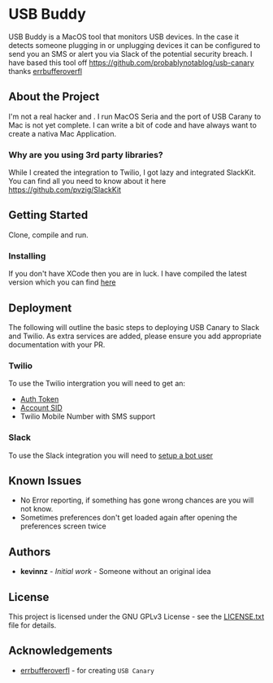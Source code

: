 # USB Buddy

USB Buddy is a MacOS tool that monitors USB devices. In the case it detects someone plugging in or unplugging devices it can be configured to send you an SMS 
or alert you via Slack of the potential security breach. I have based this tool off https://github.com/probablynotablog/usb-canary thanks [errbufferoverfl](https://github.com/errbufferoverfl)

## About the Project

I'm not a real hacker and <INSERT JOKE ABOUT The Year of Linux on the desktop>. I run MacOS Seria and the port of USB Carany to Mac is not yet complete. 
I can write a bit of code and have always want to create a nativa Mac Application.  

### Why are you using 3rd party libraries?

While I created the integration to Twilio, I got lazy and integrated SlackKit. You can find all you need to know about it here https://github.com/pvzig/SlackKit

## Getting Started

Clone, compile and run.

### Installing

If you don't have XCode then you are in luck. I have compiled the latest version which you can find [here](Install/USBBuddyInstall.dmg)

## Deployment
The following will outline the basic steps to deploying USB Canary to Slack and Twilio. As extra services are 
added, please ensure you add appropriate documentation with your PR.

### Twilio
To use the Twilio intergration you will need to get an:
- [Auth Token](https://support.twilio.com/hc/en-us/articles/223136027-Auth-Tokens-and-how-to-change-them)
- [Account SID](https://support.twilio.com/hc/en-us/articles/223136607-What-is-an-Application-SID-)
- Twilio Mobile Number with SMS support

### Slack
To use the Slack integration you will need to [setup a bot user](https://api.slack.com/bot-users)

## Known Issues

 - No Error reporting, if something has gone wrong chances are you will not know. 
 - Sometimes preferences don't get loaded again after opening the preferences screen twice 

## Authors

- **kevinnz** - *Initial work* - Someone without an original idea

## License

This project is licensed under the GNU GPLv3 License - see the [LICENSE.txt](LICENSE.txt) file for details.

## Acknowledgements

- [errbufferoverfl](https://github.com/errbufferoverfl) - for creating `USB Canary`